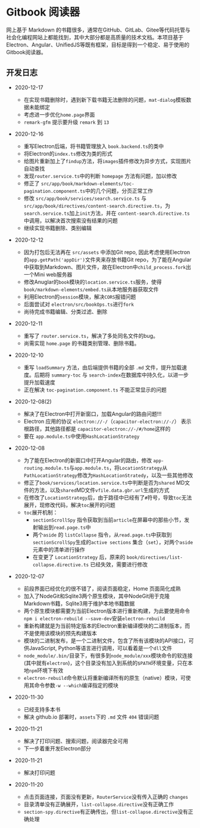 # Gitbook 阅读器

网上基于 Markdown 的书籍很多，通常在GitHub、GitLab、Gitee等代码托管与社会化编程网站上都能找到，其中大部分都是高质量的技术文档。本项目基于Electron、Angular、UnifiedJS等既有框架，目标是得到一个稳定、易于使用的Gitbook阅读器。


## 开发日志

+ 2020-12-17

    - 在实现书籍删除时，遇到新下载书籍无法删除的问题，`mat-dialog`模板数据未能绑定
    - 考虑进一步优化`home.page`界面
    - `remark-gfm` 提示要升级 `remark` 到 `13`

+ 2020-12-16

    - 重写Electron后端，将书籍管理放入 `book.backend.ts`的类中
    - 将Electron的`index.ts`修改为类的形式
    - 给图片重新加上了`findup`方法，将`images`插件修改为异步方式，实现图片自动查找
    - 发现`router.service.ts`中的判断 `homepage` 方法有问题，加以修改
    - 修正了 `src/app/book/markdown-elements/toc-pagination.component.ts`中的几个问题，分页正常工作
    - 修改 `src/app/book/services/search.service.ts` 与 `src/app/book/directives/content-search.directive.ts`，为 `search.service.ts`加上`init`方法，并在 `content-search.directive.ts`中调用，以解决首次搜索没有结果的问题
    - 继续实现书籍删除、类别编辑

+ 2020-12-12

    - 因为打包后无法再在 `src/assets` 中添加Git repo, 因此考虑使用Electron的`app.getPath('appDir')`文件夹来存放书籍Git repo，为了能在Angular中获取到Markdown、图片文件，故在Electron中`child_process.fork`出一个Mini web服务器
    - 修改Anuglar的`book`模块的`location.service.ts`服务，使得`book/markdown-elements/embed.ts`从本地服务器获取文件
    - 利用Electron的`session`模块，解决`CORS`报错问题
    - 后面尝试对 `electron/src/bookOps.ts`进行`fork`
    - 尚待完成书籍编辑、分类过滤、删除

+ 2020-12-11

    - 重写了 `router.service.ts`，解决了多处同名文件的bug。
    - 尚需实现 `home.page` 的书籍类别管理、删除书籍。

+ 2020-12-10

    - 重写 `loadSummary` 方法，由后端提供书籍的全部 `.md` 文件，提升加载速度。后期将 `summary-toc` 与 `search-index`在数据库中持久化，以进一步提升加载速度 
    - 正在解决 `toc-pagination.component.ts` 不能正常显示的问题


+ 2020-12-08(2)

    - 解决了在Electron中打开新窗口，加载Angular的路由问题!!!
    - Electron 应用的协议 `electron://-/`（`capacitor-electron://-/`） 表示根路径，其他路径都是 `capacitor-electron://-/#/home`这样的
    - 要在 `app.module.ts`中使用`HashLocationStrategy` 


+ 2020-12-08

    - 为了能在Electron的新窗口中打开Angular的路由，修改 `app-routing.module.ts`与`app.module.ts`，将`LocationStrategy`从`PathLocationStrategy`修改为`HashLocationStratedy`，以及一些其他修改
    - 修正了`book/services/location.service.ts`中判断是否为`shared` MD文件的方法，以及`shared`MD文件`vfile.data.gbr.url`生成的方式
    - 在修改了`LocationStrategy`后，由于路径中已经有了`#`符号，导致`toc`无法展开，现修改代码，解决`toc`展开的问题
    + `toc`展开机制：
        - `sectionScrollSpy` 指令获取到当前`article`在屏幕中的那些小节，发射输出到`read.page.ts`中
        - 两个`aside` 的 `listCollapse` 指令，从`read.page.ts`中获取到`sectionScrollSpy`生成的`active sections` 集合（`set`），对两个`aside`元素中的清单进行操作
        - 在变更了 `LocationStrategy` 后，原来的 `book/directives/list-collapse.directive.ts` 已经失效，需要进行修改


+ 2020-12-07
    
    - 前段界面已经优化的很不错了，阅读页面稳定，Home 页面简化成熟
    - 加入了NodeGit和Sqlite3两个原生模块，其中NodeGit用于克隆Markdown书籍，Sqlite3用于维护本地书籍数据
    - 两个原生模块都需要为当前Electron版本进行重新构建，为此要使用命令`npm i electron-rebuild --save-dev`安装`electron-rebuild`
    - 重新构建就是为当前特定版本的Electron重新编译模块的二进制版本，而不是使用该模块的预先构建版本
    - 模块的二进制发布，是一个二进制文件，包含了所有该模块的API接口，可供JavaScript, Python等语言进行调用，可以看着是一个`dll`文件
    - `node_module/.bin/`目录下，有很多到`node_module/xxx`模块命令的软连接(其中就有`electron`)，这个目录没有加入到系统的`$PATH`环境变量，只在本地`npm`环境下有效
    - `electron-rebuild`命令默认将重新编译所有的原生（native）模块，可使用其命令参数`-w --which`编译指定的模块

+ 2020-11-30

    - 已经支持多本书
    - 解决 github.io 部署时，`assets`下的 `.md` 文件 `404` 错误问题

+ 2020-11-21

    - 解决了打印问题、搜索问题，阅读器完全可用
    - 下一步着重开发Electron部分

+ 2020-11-21

    - 解决打印问题

+ 2020-11-20

    - 点击页面连接，页面没有更新，`RouterService`没有传入正确的 `changes`
    - 目录清单没有正确展开，`list-collapse.directive`没有正确工作
    - `section-spy.directive`有正确传出，但`list-collapse.directive`没有正确处理


